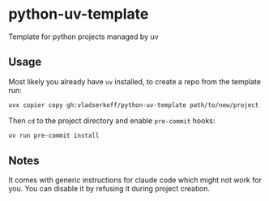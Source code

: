 # python-uv-template

Template for python projects managed by uv

## Usage

Most likely you already have `uv` installed, to create a repo from the template run:

```sh
uvx copier copy gh:vladserkoff/python-uv-template path/to/new/project
```

Then `cd` to the project directory and enable `pre-commit` hooks:
```sh
uv run pre-commit install
```

## Notes

It comes with generic instructions for claude code which might not work for you. You can disable it by refusing it during project creation.
